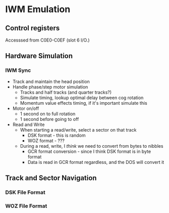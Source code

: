 # IWM Emulation

## Control registers

Accesssed from C0E0-C0EF (slot 6 I/O.)

## Hardware Simulation

### IWM Sync

* Track and maintain the head position
* Handle phase/step motor simulation
  * Tracks and half tracks (and quarter tracks?)
  * Simulate timing, lookup optimal delay between cog rotation
  * Momentum value effects timing, if it's important simulate this
* Motor on/off
  * 1 second on to full rotation
  * 1 second before going to off
* Read and Write
  * When starting a read/write, select a sector on that track
    * DSK format - this is random
    * WOZ format - ???
  * During a read, write, I *think* we need to convert from bytes to nibbles
    * GCR format conversion - since I think DSK format is in byte format
    * Data is read in GCR format regardless, and the DOS will convert it

## Track and Sector Navigation

### DSK File Format



### WOZ File Format



